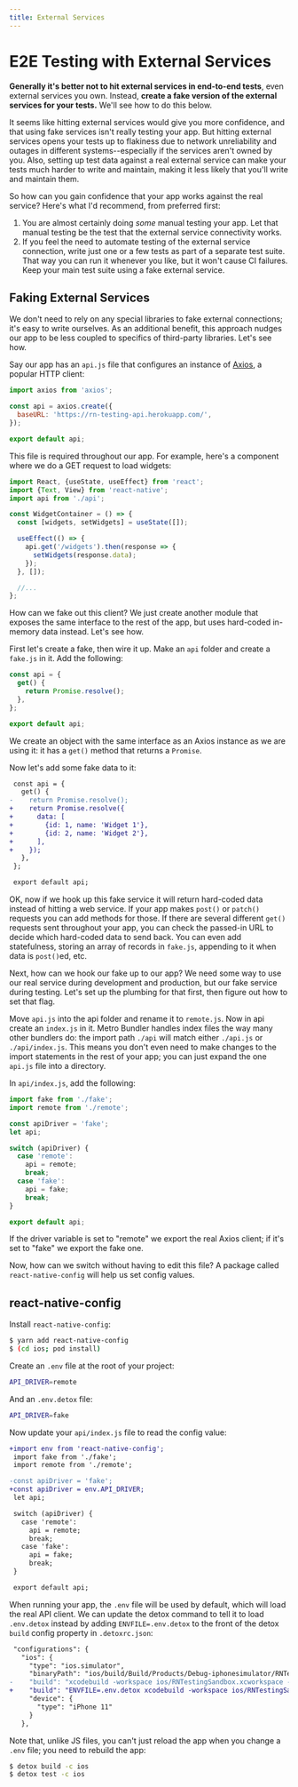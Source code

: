 ```yaml
---
title: External Services
---
```


# E2E Testing with External Services

**Generally it's better not to hit external services in end-to-end tests**, even external services you own. Instead, **create a fake version of the external services for your tests.** We'll see how to do this below.

It seems like hitting external services would give you more confidence, and that using fake services isn't really testing your app. But hitting external services opens your tests up to flakiness due to network unreliability and outages in different systems--especially if the services aren't owned by you. Also, setting up test data against a real external service can make your tests much harder to write and maintain, making it less likely that you'll write and maintain them.

So how can you gain confidence that your app works against the real service? Here's what I'd recommend, from preferred first:

1. You are almost certainly doing *some* manual testing your app. Let that manual testing be the test that the external service connectivity works.
2. If you feel the need to automate testing of the external service connection, write just one or a few tests as part of a separate test suite. That way you can run it whenever you like, but it won't cause CI failures. Keep your main test suite using a fake external service.

## Faking External Services

We don't need to rely on any special libraries to fake external connections; it's easy to write ourselves. As an additional benefit, this approach nudges our app to be less coupled to specifics of third-party libraries. Let's see how.

Say our app has an `api.js` file that configures an instance of [Axios][axios], a popular HTTP client:

```js
import axios from 'axios';

const api = axios.create({
  baseURL: 'https://rn-testing-api.herokuapp.com/',
});

export default api;
```

This file is required throughout our app. For example, here's a component where we do a GET request to load widgets:

```jsx
import React, {useState, useEffect} from 'react';
import {Text, View} from 'react-native';
import api from './api';

const WidgetContainer = () => {
  const [widgets, setWidgets] = useState([]);

  useEffect(() => {
    api.get('/widgets').then(response => {
      setWidgets(response.data);
    });
  }, []);

  //...
};
```

How can we fake out this client? We just create another module that exposes the same interface to the rest of the app, but uses hard-coded in-memory data instead. Let's see how.

First let's create a fake, then wire it up. Make an `api` folder and create a `fake.js` in it. Add the following:

```js
const api = {
  get() {
    return Promise.resolve();
  },
};

export default api;
```

We create an object with the same interface as an Axios instance as we are using it: it has a `get()` method that returns a `Promise`.

Now let's add some fake data to it:

```diff
 const api = {
   get() {
-    return Promise.resolve();
+    return Promise.resolve({
+      data: [
+        {id: 1, name: 'Widget 1'},
+        {id: 2, name: 'Widget 2'},
+      ],
+    });
   },
 };

 export default api;
```

OK, now if we hook up this fake service it will return hard-coded data instead of hitting a web service. If your app makes `post()` or `patch()` requests you can add methods for those. If there are several different `get()` requests sent throughout your app, you can check the passed-in URL to decide which hard-coded data to send back. You can even add statefulness, storing an array of records in `fake.js`, appending to it when data is `post()`ed, etc.

Next, how can we hook our fake up to our app? We need some way to use our real service during development and production, but our fake service during testing. Let's set up the plumbing for that first, then figure out how to set that flag.

Move `api.js` into the api folder and rename it to `remote.js`. Now in api create an `index.js` in it. Metro Bundler handles index files the way many other bundlers do: the import path `./api` will match either `./api.js` or `./api/index.js`. This means you don't even need to make changes to the import statements in the rest of your app; you can just expand the one `api.js` file into a directory.

In `api/index.js`, add the following:

```js
import fake from './fake';
import remote from './remote';

const apiDriver = 'fake';
let api;

switch (apiDriver) {
  case 'remote':
    api = remote;
    break;
  case 'fake':
    api = fake;
    break;
}

export default api;
```

If the driver variable is set to "remote" we export the real Axios client; if it's set to "fake" we export the fake one.

Now, how can we switch without having to edit this file? A package called `react-native-config` will help us set config values.

## react-native-config

Install `react-native-config`:

```sh
$ yarn add react-native-config
$ (cd ios; pod install)
```

Create an `.env` file at the root of your project:

```sh
API_DRIVER=remote
```

And an `.env.detox` file:

```sh
API_DRIVER=fake
```

Now update your `api/index.js` file to read the config value:

```diff
+import env from 'react-native-config';
 import fake from './fake';
 import remote from './remote';

-const apiDriver = 'fake';
+const apiDriver = env.API_DRIVER;
 let api;

 switch (apiDriver) {
   case 'remote':
     api = remote;
     break;
   case 'fake':
     api = fake;
     break;
 }

 export default api;
```

When running your app, the `.env` file will be used by default, which will load the real API client. We can update the detox command to tell it to load `.env.detox` instead by adding `ENVFILE=.env.detox` to the front of the detox `build` config property in `.detoxrc.json`:

```diff
 "configurations": {
   "ios": {
     "type": "ios.simulator",
     "binaryPath": "ios/build/Build/Products/Debug-iphonesimulator/RNTestingSandbox.app",
-    "build": "xcodebuild -workspace ios/RNTestingSandbox.xcworkspace -scheme RNTestingSandbox -configuration Debug -sdk iphonesimulator -derivedDataPath ios/build",
+    "build": "ENVFILE=.env.detox xcodebuild -workspace ios/RNTestingSandbox.xcworkspace -scheme RNTestingSandbox -configuration Debug -sdk iphonesimulator -derivedDataPath ios/build",
     "device": {
       "type": "iPhone 11"
     }
   },
```

Note that, unlike JS files, you can't just reload the app when you change a `.env` file; you need to rebuild the app:

```bash
$ detox build -c ios
$ detox test -c ios
```

[axios]: https://github.com/axios/axios
[react-native-config]: https://github.com/luggit/react-native-config
